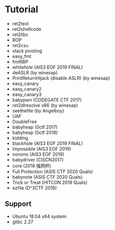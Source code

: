 # Tutorial

* ret2text
* ret2shellcode
* ret2libc
* ROP
* ret2csu
* stack pivoting
* easy_fmt
* fmtRBP 
* whitehole (AIS3 EOF 2019 FINAL)
* deASLR (by winesap)
* PrintReturnHijack (disable ASLR) (by winesap) 
* easy_canary
* easy_canary2
* easy_canary3
* babypwn (CODEGATE CTF 2017)
* ret2dlresolve x86 (by winesap)
* seethefile (by Angelboy)
* UAF
* DoubleFree
* babyheap (0ctf 2017)
* babyheap (0ctf 2018)
* kidding
* blackhole (AIS3 EOF 2019 FINAL)
* Impossible (AIS3 EOF 2019)
* nonono (AIS3 EOF 2019)
* babydriver (CISCN2017)
* core (2018 强网杯)
* Full Protection (ASIS CTF 2020 Quals)
* babynote (ASIS CTF 2020 Quals)
* Trick or Treat (HITCON 2019 Quals)
* ezfile (D^3CTF 2019)

## Support
* Ubuntu 18.04 x64 system
* glibc 2.27
